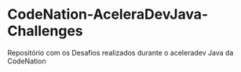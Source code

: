 # CodeNation-AceleraDevJava-Challenges
Repositório com os Desafios realizados durante o aceleradev Java da CodeNation

